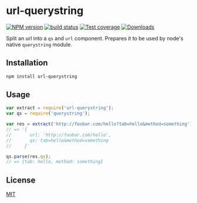 # url-querystring
[![NPM version][npm-image]][npm-url]
[![build status][travis-image]][travis-url]
[![Test coverage][coveralls-image]][coveralls-url]
[![Downloads][downloads-image]][downloads-url]

Split an url into a `qs` and `url` component. Prepares it to
be used by node's native `querystring` module.

## Installation
```bash
npm install url-querystring
```

## Usage
```js
var extract = require('url-querystring');
var qs = require('querystring');

var res = extract('http://foobar.com/hello?tab=hello&method=something');
// => '{
//       url: 'http://foobar.com/hello',
//       qs: tab=hello&method=something
//     }'

qs.parse(res.qs);
// => {tab: hello, method: something}
```

## License
[MIT](https://tldrlegal.com/license/mit-license)

[npm-image]: https://img.shields.io/npm/v/url-querystring.svg?style=flat-square
[npm-url]: https://npmjs.org/package/url-querystring
[travis-image]: https://img.shields.io/travis/yoshuawuyts/url-querystring.svg?style=flat-square
[travis-url]: https://travis-ci.org/yoshuawuyts/url-querystring
[coveralls-image]: https://img.shields.io/coveralls/yoshuawuyts/url-querystring.svg?style=flat-square
[coveralls-url]: https://coveralls.io/r/yoshuawuyts/url-querystring?branch=master
[downloads-image]: http://img.shields.io/npm/dm/url-querystring.svg?style=flat-square
[downloads-url]: https://npmjs.org/package/url-querystring

